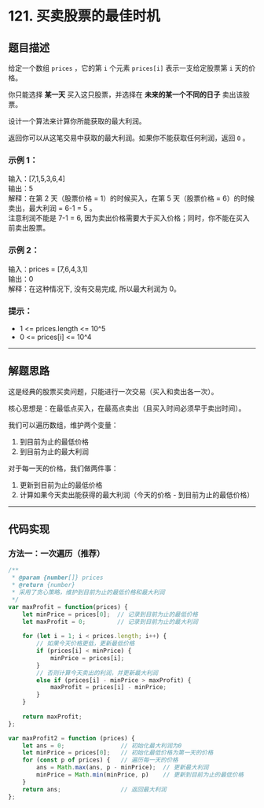 # 121. 买卖股票的最佳时机

## 题目描述

给定一个数组 `prices` ，它的第 `i` 个元素 `prices[i]` 表示一支给定股票第 `i` 天的价格。

你只能选择 **某一天** 买入这只股票，并选择在 **未来的某一个不同的日子** 卖出该股票。

设计一个算法来计算你所能获取的最大利润。

返回你可以从这笔交易中获取的最大利润。如果你不能获取任何利润，返回 `0` 。

### 示例 1：

输入：[7,1,5,3,6,4]  
输出：5  
解释：在第 2 天（股票价格 = 1）的时候买入，在第 5 天（股票价格 = 6）的时候卖出，最大利润 = 6-1 = 5 。  
注意利润不能是 7-1 = 6, 因为卖出价格需要大于买入价格；同时，你不能在买入前卖出股票。

### 示例 2：

输入：prices = [7,6,4,3,1]  
输出：0  
解释：在这种情况下, 没有交易完成, 所以最大利润为 0。

### 提示：

- 1 <= prices.length <= 10^5
- 0 <= prices[i] <= 10^4

---

## 解题思路

这是经典的股票买卖问题，只能进行一次交易（买入和卖出各一次）。

核心思想是：在最低点买入，在最高点卖出（且买入时间必须早于卖出时间）。

我们可以遍历数组，维护两个变量：
1. 到目前为止的最低价格
2. 到目前为止的最大利润

对于每一天的价格，我们做两件事：
1. 更新到目前为止的最低价格
2. 计算如果今天卖出能获得的最大利润（今天的价格 - 到目前为止的最低价格）

---

## 代码实现

### 方法一：一次遍历（推荐）

```javascript
/**
 * @param {number[]} prices
 * @return {number}
 * 采用了贪心策略，维护到目前为止的最低价格和最大利润
 */
var maxProfit = function(prices) {
    let minPrice = prices[0];  // 记录到目前为止的最低价格
    let maxProfit = 0;         // 记录到目前为止的最大利润
    
    for (let i = 1; i < prices.length; i++) {
        // 如果今天价格更低，更新最低价格
        if (prices[i] < minPrice) {
            minPrice = prices[i];
        }
        // 否则计算今天卖出的利润，并更新最大利润
        else if (prices[i] - minPrice > maxProfit) {
            maxProfit = prices[i] - minPrice;
        }
    }
    
    return maxProfit;
};

var maxProfit2 = function (prices) {
    let ans = 0;                // 初始化最大利润为0
    let minPrice = prices[0];   // 初始化最低价格为第一天的价格
    for (const p of prices) {   // 遍历每一天的价格
        ans = Math.max(ans, p - minPrice);  // 更新最大利润
        minPrice = Math.min(minPrice, p)    // 更新到目前为止的最低价格
    }
    return ans;                 // 返回最大利润
};
```
